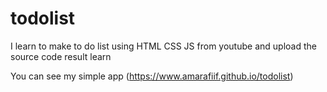 # todolist
I learn to make to do list using HTML CSS JS from youtube and upload the source code result learn

You can see my simple app (https://www.amarafiif.github.io/todolist)
